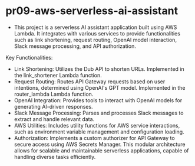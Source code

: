 # pr09-aws-serverless-ai-assistant

- This project is a serverless AI assistant application built using AWS Lambda. It integrates with various services to provide functionalities such as link shortening, request routing, OpenAI model interaction, Slack message processing, and API authorization.

Key Functionalities:
- Link Shortening: Utilizes the Dub API to shorten URLs. Implemented in the link_shortener Lambda function.
- Request Routing: Routes API Gateway requests based on user intentions, determined using OpenAI's GPT model. Implemented in the router_lambda Lambda function.
- OpenAI Integration: Provides tools to interact with OpenAI models for generating AI-driven responses.
- Slack Message Processing: Parses and processes Slack messages to extract and handle relevant data.
- AWS Utilities: Includes utility functions for AWS service interactions, such as environment variable management and configuration loading.
- Authorization: Implements a custom authorizer for API Gateway to secure access using AWS Secrets Manager.
This modular architecture allows for scalable and maintainable serverless applications, capable of handling diverse tasks efficiently.